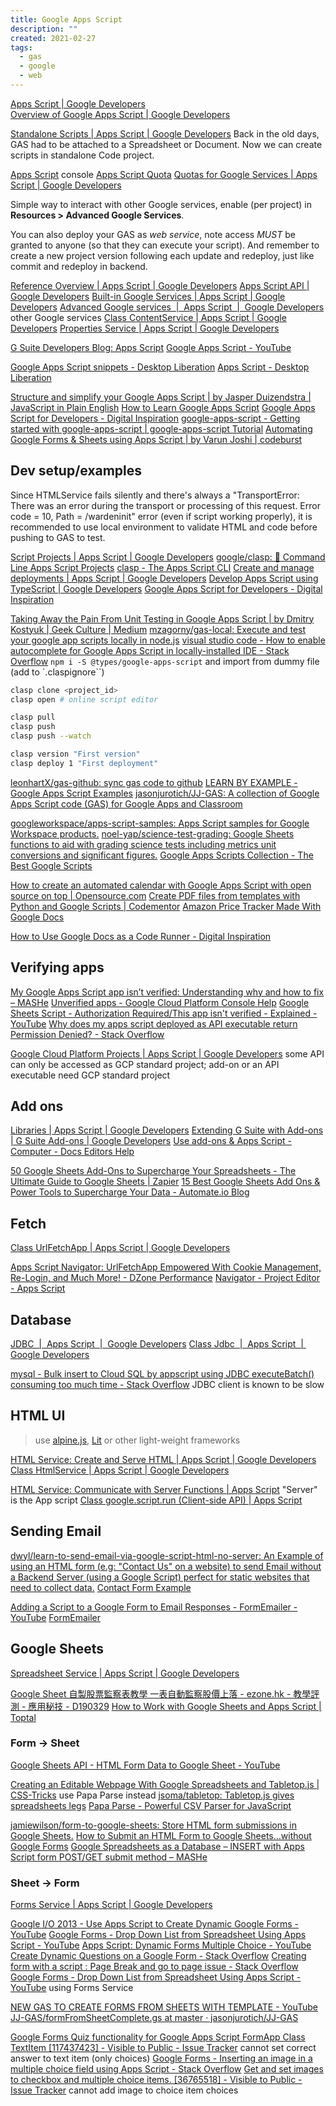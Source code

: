 ```yaml
---
title: Google Apps Script
description: ""
created: 2021-02-27
tags:
  - gas
  - google
  - web
---
```


[Apps Script | Google Developers](https://developers.google.com/apps-script/)  
[Overview of Google Apps Script | Google Developers](https://developers.google.com/apps-script/overview)

[Standalone Scripts | Apps Script | Google Developers](https://developers.google.com/apps-script/guides/standalone)
Back in the old days, GAS had to be attached to a Spreadsheet or Document. Now we can create scripts in standalone Code project.

[Apps Script](https://script.google.com/home) console
[Apps Script Quota](https://docs.google.com/macros/dashboard)
[Quotas for Google Services | Apps Script | Google Developers](https://developers.google.com/apps-script/guides/services/quotas)

Simple way to interact with other Google services, enable (per project) in **Resources > Advanced Google Services**.

You can also deploy your GAS as _web service_, note access _MUST_ be granted to anyone (so that they can execute your script). And remember to create a new project version following each update and redeploy, just like commit and redeploy in backend.

[Reference Overview | Apps Script | Google Developers](https://developers.google.com/apps-script/reference/)
[Apps Script API | Google Developers](https://developers.google.com/apps-script/api)
[Built-in Google Services | Apps Script | Google Developers](https://developers.google.com/apps-script/guides/services)
[Advanced Google services  |  Apps Script  |  Google Developers](https://developers.google.com/apps-script/guides/services/advanced) other Google services
[Class ContentService | Apps Script | Google Developers](https://developers.google.com/apps-script/reference/content/content-service)
[Properties Service | Apps Script | Google Developers](https://developers.google.com/apps-script/guides/properties)

[G Suite Developers Blog: Apps Script](https://gsuite-developers.googleblog.com/search/label/Apps%20Script)
[Google Apps Script - YouTube](https://www.youtube.com/playlist?list=PL68F511F6E3C122EB)

[Google Apps Script snippets - Desktop Liberation](https://ramblings.mcpher.com/gassnippets2/)
[Apps Script - Desktop Liberation](https://ramblings.mcpher.com/apps-script/)

[Structure and simplify your Google Apps Script | by Jasper Duizendstra | JavaScript in Plain English](https://javascript.plainenglish.io/create-javascript-objects-in-google-apps-script-91472378ab55)
[How to Learn Google Apps Script](http://ctrlq.org/code/19803-learn-google-apps-script)
[Google Apps Script for Developers - Digital Inspiration](https://www.labnol.org/internet/google-apps-script-developers/32305/)
[google-apps-script - Getting started with google-apps-script | google-apps-script Tutorial](https://riptutorial.com/google-apps-script)
[Automating Google Forms & Sheets using Apps Script | by Varun Joshi | codeburst](https://codeburst.io/automating-google-forms-sheets-using-apps-script-2c59db97966f)

## Dev setup/examples

Since HTMLService fails silently and there's always a "TransportError: There was an error during the transport or processing of this request. Error code = 10, Path = /wardeninit" error (even if script working properly), it is recommended to use local environment to validate HTML and code before pushing to GAS to test.

[Script Projects | Apps Script | Google Developers](https://developers.google.com/apps-script/guides/projects)
[google/clasp: 🔗 Command Line Apps Script Projects](https://github.com/google/clasp)
[clasp - The Apps Script CLI](https://codelabs.developers.google.com/codelabs/clasp/#0)
[Create and manage deployments | Apps Script | Google Developers](https://developers.google.com/apps-script/concepts/deployments)
[Develop Apps Script using TypeScript | Google Developers](https://developers.google.com/apps-script/guides/typescript)
[Google Apps Script for Developers - Digital Inspiration](https://www.labnol.org/internet/google-apps-script-developers/32305/)

[Taking Away the Pain From Unit Testing in Google Apps Script | by Dmitry Kostyuk | Geek Culture | Medium](https://medium.com/geekculture/taking-away-the-pain-from-unit-testing-in-google-apps-script-98f2feee281d)
[mzagorny/gas-local: Execute and test your google app scripts locally in node.js](https://github.com/mzagorny/gas-local)
[visual studio code - How to enable autocomplete for Google Apps Script in locally-installed IDE - Stack Overflow](https://stackoverflow.com/questions/49015874/how-to-enable-autocomplete-for-google-apps-script-in-locally-installed-ide) `npm i -S @types/google-apps-script` and import from dummy file (add to `.claspignore``)

```sh
clasp clone <project_id>
clasp open # online script editor

clasp pull
clasp push
clasp push --watch

clasp version "First version"
clasp deploy 1 "First deployment"
```

[leonhartX/gas-github: sync gas code to github](https://github.com/leonhartX/gas-github)
[LEARN BY EXAMPLE - Google Apps Script Examples](https://sites.google.com/site/scriptsexamples/learn-by-example)
[jasonjurotich/JJ-GAS: A collection of Google Apps Script code (GAS) for Google Apps and Classroom](https://github.com/jasonjurotich/JJ-GAS)

[googleworkspace/apps-script-samples: Apps Script samples for Google Workspace products.](https://github.com/googleworkspace/apps-script-samples)
[noel-yap/science-test-grading: Google Sheets functions to aid with grading science tests including metrics unit conversions and significant figures.](https://github.com/noel-yap/science-test-grading)
[Google Apps Scripts Collection - The Best Google Scripts](https://www.labnol.org/internet/google-scripts/28281/)

[How to create an automated calendar with Google Apps Script with open source on top | Opensource.com](https://opensource.com/article/19/1/automate-calendar)
[Create PDF files from templates with Python and Google Scripts | Codementor](https://www.codementor.io/garethdwyer/create-pdf-files-from-templates-with-python-and-google-scripts-p63kal1vb)
[Amazon Price Tracker Made With Google Docs](http://www.labnol.org/internet/amazon-price-tracker/28156/)

[How to Use Google Docs as a Code Runner - Digital Inspiration](https://www.labnol.org/javascript-code-in-google-docs-220922)

## Verifying apps

[My Google Apps Script app isn’t verified: Understanding why and how to fix – MASHe](https://hawksey.info/blog/2017/08/my-google-apps-script-app-isnt-verified-understanding-why-and-how-to-fix/)
[Unverified apps - Google Cloud Platform Console Help](https://support.google.com/cloud/answer/7454865?hl=en)
[Google Sheets Script - Authorization Required/This app isn't verified - Explained - YouTube](https://www.youtube.com/watch?v=Sxu-4VULQ10)
[Why does my apps script deployed as API executable return Permission Denied? - Stack Overflow](https://stackoverflow.com/questions/32920443/why-does-my-apps-script-deployed-as-api-executable-return-permission-denied/33008218#33008218)

[Google Cloud Platform Projects | Apps Script | Google Developers](https://developers.google.com/apps-script/guides/cloud-platform-projects) some API can only be accessed as GCP standard project; add-on or an API executable need GCP standard project

## Add ons

[Libraries | Apps Script | Google Developers](https://developers.google.com/apps-script/guides/libraries)
[Extending G Suite with Add-ons | G Suite Add-ons | Google Developers](https://developers.google.com/gsuite/add-ons/overview)
[Use add-ons & Apps Script - Computer - Docs Editors Help](https://support.google.com/docs/answer/2942256?co=GENIE.Platform%3DDesktop&hl=en)

[50 Google Sheets Add-Ons to Supercharge Your Spreadsheets - The Ultimate Guide to Google Sheets | Zapier](https://zapier.com/learn/google-sheets/best-google-sheets-addons/)
[15 Best Google Sheets Add Ons & Power Tools to Supercharge Your Data - Automate.io Blog](https://automate.io/blog/google-sheets-add-ons/)

## Fetch

[Class UrlFetchApp | Apps Script | Google Developers](https://developers.google.com/apps-script/reference/url-fetch/url-fetch-app)

[Apps Script Navigator: UrlFetchApp Empowered With Cookie Management, Re-Login, and Much More! - DZone Performance](https://dzone.com/articles/apps-script-navigator-urlfetchapp-empowered-with-c)
[Navigator - Project Editor - Apps Script](https://script.google.com/home/projects/1IWpJgWcUgNg1wbIh4WlP_Qz0rWF6ssyyWHmrow2HFE402v_JWHPpwtmM/edit)

## Database

[JDBC  |  Apps Script  |  Google Developers](https://developers.google.com/apps-script/guides/jdbc)
[Class Jdbc  |  Apps Script  |  Google Developers](https://developers.google.com/apps-script/reference/jdbc/jdbc)

[mysql - Bulk insert to Cloud SQL by appscript using JDBC executeBatch() consuming too much time - Stack Overflow](https://stackoverflow.com/questions/57455224/bulk-insert-to-cloud-sql-by-appscript-using-jdbc-executebatch-consuming-too-mu) JDBC client is known to be slow

## HTML UI

> use [alpine.js](https://alpinejs.dev/), [Lit](https://lit.dev/) or other light-weight frameworks

[HTML Service: Create and Serve HTML | Apps Script | Google Developers](https://developers.google.com/apps-script/guides/html)
[Class HtmlService | Apps Script | Google Developers](https://developers.google.com/apps-script/reference/html/html-service)

[HTML Service: Communicate with Server Functions | Apps Script](https://developers.google.com/apps-script/guides/html/communication) "Server" is the App script
[Class google.script.run (Client-side API) | Apps Script](https://developers.google.com/apps-script/guides/html/reference/run)

## Sending Email

[dwyl/learn-to-send-email-via-google-script-html-no-server: An Example of using an HTML form (e.g: "Contact Us" on a website) to send Email without a Backend Server (using a Google Script) perfect for static websites that need to collect data.](https://github.com/dwyl/learn-to-send-email-via-google-script-html-no-server)
[Contact Form Example](https://dwyl.github.io/learn-to-send-email-via-google-script-html-no-server/)

[Adding a Script to a Google Form to Email Responses - FormEmailer - YouTube](https://www.youtube.com/watch?v=-o6JCQcLsBo)
[FormEmailer](https://sites.google.com/site/formemailer/form-emailer)

## Google Sheets

[Spreadsheet Service | Apps Script | Google Developers](https://developers.google.com/apps-script/reference/spreadsheet)

[Google Sheet 自製股票監察表教學 一表自動監察股價上落 - ezone.hk - 教學評測 - 應用秘技 - D190329](https://ezone.ulifestyle.com.hk/article/2309466)
[How to Work with Google Sheets and Apps Script | Toptal](https://www.toptal.com/google-docs/extending-google-sheets-app-scripts)

### Form -> Sheet

[Google Sheets API - HTML Form Data to Google Sheet - YouTube](https://www.youtube.com/watch?v=BxqfwfQi0jk)

[Creating an Editable Webpage With Google Spreadsheets and Tabletop.js | CSS-Tricks](https://css-tricks.com/creating-an-editable-webpage-with-google-spreadsheets-and-tabletop-js/) use Papa Parse instead
[jsoma/tabletop: Tabletop.js gives spreadsheets legs](https://github.com/jsoma/tabletop)
[Papa Parse - Powerful CSV Parser for JavaScript](https://www.papaparse.com/)

[jamiewilson/form-to-google-sheets: Store HTML form submissions in Google Sheets.](https://github.com/jamiewilson/form-to-google-sheets)
[How to Submit an HTML Form to Google Sheets…without Google Forms](https://medium.com/@dmccoy/how-to-submit-an-html-form-to-google-sheets-without-google-forms-b833952cc175)
[Google Spreadsheets as a Database – INSERT with Apps Script form POST/GET submit method – MASHe](https://mashe.hawksey.info/2011/10/google-spreadsheets-as-a-database-insert-with-apps-script-form-postget-submit-method/)

### Sheet -> Form

[Forms Service | Apps Script | Google Developers](https://developers.google.com/apps-script/reference/forms)

[Google I/O 2013 - Use Apps Script to Create Dynamic Google Forms - YouTube](https://www.youtube.com/watch?v=38H7WpsTD0M)
[Google Forms - Drop Down List from Spreadsheet Using Apps Script - YouTube](https://www.youtube.com/watch?v=o3AL7ASI_cA)
[Apps Script: Dynamic Forms Multiple Choice - YouTube](https://www.youtube.com/watch?v=MPlT_sIwL6k)
[Create Dynamic Questions on a Google Form - Stack Overflow](https://stackoverflow.com/questions/47586640/create-dynamic-questions-on-a-google-form)
[Creating form with a script : Page Break and go to page issue - Stack Overflow](https://stackoverflow.com/questions/17083500/creating-form-with-a-script-page-break-and-go-to-page-issue)
[Google Forms - Drop Down List from Spreadsheet Using Apps Script - YouTube](https://www.youtube.com/watch?v=o3AL7ASI_cA) using Forms Service

[NEW GAS TO CREATE FORMS FROM SHEETS WITH TEMPLATE - YouTube](https://www.youtube.com/watch?v=tXxkyxmWzEg&t=0s)
[JJ-GAS/formFromSheetComplete.gs at master · jasonjurotich/JJ-GAS](https://github.com/jasonjurotich/JJ-GAS/blob/master/formFromSheetComplete.gs)

[Google Forms Quiz functionality for Google Apps Script FormApp Class TextItem [117437423] - Visible to Public - Issue Tracker](https://issuetracker.google.com/issues/117437423) cannot set correct answer to text item (only choices)
[Google Forms - Inserting an image in a multiple choice field using Apps Script - Stack Overflow](https://stackoverflow.com/questions/49022122/google-forms-inserting-an-image-in-a-multiple-choice-field-using-apps-script)
[Get and set images to checkbox and multiple choice items. [36765518] - Visible to Public - Issue Tracker](https://issuetracker.google.com/issues/36765518) cannot add image to choice item choices
